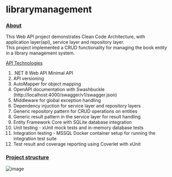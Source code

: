 # librarymanagement

### <ins>About</ins>
This Web API project demonstrates Clean Code Architecture, with application layer(api), service layer and repository layer. <br>
This project implemented a CRUD functionality for managing the book entity in a library management system.

<ins>API Technologies<ins>
1) .NET 8 Web API Minimal API <br>
2) API versioning<br>
3) AutoMapper for object mapping<br>
4) OpenAPI documentation with Swashbuckle (http://localhost:4000/swagger/v1/swagger.json)<br>
5) Middleware for global exception handling<br>
6) Dependency injuction for service layer and repository layers<br>
7) Generic repository pattern for CRUD operations on entities<br>
8) Generic result pattern in the service layer for result handling<br>
9) Entity Framework Core with SQLite database integration<br>
10) Unit testing - xUnit mock tests and in-memory database tests<br>
11) Integration testing - MSSQL Docker container setup for running the integration test suite<br>
12) Test result and coverage reporting using Coverlet with xUnit<br>

### <ins>Project structure</ins>


![image](https://github.com/user-attachments/assets/4d7070b6-4f69-4c33-ae58-4b277346eb91)



